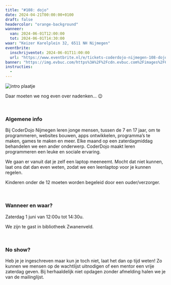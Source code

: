 ```yaml
---
title: "#108: dojo"
date: 2024-04-21T00:00:00+0100
draft: false
headercolor: "orange-background"
wanneer: 
  van: 2024-06-01T12:00:00
  tot: 2024-06-01T14:30:00
waar: "Keizer Karelplein 32, 6511 NH Nijmegen"
eventbrite:
  inschrijventot: 2024-06-01T11:00:00
  url: "https://www.eventbrite.nl/e/tickets-coderdojo-nijmegen-108-dojo-887178995257"
banner: "https://img.evbuc.com/https%3A%2F%2Fcdn.evbuc.com%2Fimages%2F612166599%2F187233351803%2F1%2Foriginal.20231003-180237?h=200&w=450&auto=format%2Ccompress&q=75&sharp=10&rect=0%2C199%2C480%2C240&s=169904997cd8c7134c59538d7beaa480"
instructies:
  - 
---
```


![intro plaatje](https://img.evbuc.com/https%3A%2F%2Fcdn.evbuc.com%2Fimages%2F612166599%2F187233351803%2F1%2Foriginal.20231003-180237?h=200&w=450&auto=format%2Ccompress&q=75&sharp=10&rect=0%2C199%2C480%2C240&s=169904997cd8c7134c59538d7beaa480)



Daar moeten we nog even over nadenken... 😉

<!--more-->



<br><h3>Algemene info</h3>

Bij CoderDojo Nijmegen leren jonge mensen, tussen de 7 en 17 jaar, om te programmeren, websites bouwen, apps ontwikkelen, programma’s te maken, games te maken en meer. Elke maand op een zaterdagmiddag behandelen we een ander onderwerp. CoderDojo maakt leren programmeren een leuke en sociale ervaring.

We gaan er vanuit dat je zelf een laptop meeneemt. Mocht dat niet kunnen, laat ons dat dan even weten, zodat we een leenlaptop voor je kunnen regelen.

Kinderen onder de 12 moeten worden begeleid door een ouder/verzorger.

<br><h3>Wanneer en waar?</h3>

Zaterdag 1 juni van 12:00u tot 14:30u.

We zijn te gast in bibliotheek Zwanenveld.

<br><h3>No show?</h3>

Heb je je ingeschreven maar kun je toch niet, laat het dan op tijd weten! Zo kunnen we mensen op de wachtlijst uitnodigen of een mentor een vrije zaterdag geven. Bij herhaaldelijk niet opdagen zonder afmelding halen we je van de mailinglijst.